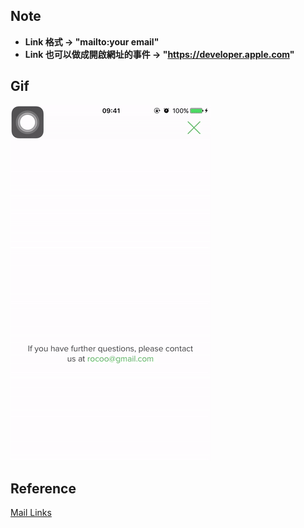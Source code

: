 
 Note
----------------

* **Link 格式 -> "mailto:your email"**
* **Link 也可以做成開啟網址的事件 -> "https://developer.apple.com"**


 Gif
----------------

![Alt Text](Gif/MailLink.gif)


 Reference
----------------
[Mail Links](https://developer.apple.com/library/content/featuredarticles/iPhoneURLScheme_Reference/MailLinks/MailLinks.html)








